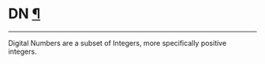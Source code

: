 <div id="main">

<div id="content">

<div class="contextual">

</div>

<div class="wiki wiki-page">

<span id="DN"></span>

# DN [¶](#DN-)

-----

Digital Numbers are a subset of Integers, more specifically positive
integers.

</div>

<div style="clear:both;">

</div>

</div>

</div>
